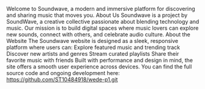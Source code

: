Welcome to Soundwave, a modern and immersive platform for discovering and sharing music that moves you.
About Us
Soundwave is a project by SoundWave, a creative collective passionate about blending technology and music. Our mission is to build digital spaces where music lovers can explore new sounds, connect with others, and celebrate audio culture.
About the Website
The Soundwave website is designed as a sleek, responsive platform where users can:
Explore featured music and trending track
Discover new artists and genres
Stream curated playlists
Share their favorite music with friends
Built with performance and design in mind, the site offers a smooth user experience across devices.
You can find the full source code and ongoing development here: https://github.com/ST10484918/wede-p1.git
